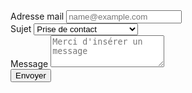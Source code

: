 <form action="https://formspree.io/f/xqknrgwo" method="POST">
  <input type="hidden" name="_subject" value="Contact request from clementadm.github.io/internship-report/contact" />
  <div class="form-group">
    <label for="exampleFormControlInput1">Adresse mail</label>
    <input type="email" name="_replyto" class="form-control" placeholder="name@example.com" required>
  </div>
  <div class="form-group">
    <label for="exampleFormControlSelect1">Sujet</label>
    <select class="form-control" id="exampleFormControlSelect1">
      <option>Prise de contact</option>
      <option>Demande d'informations</option>
      <option>Emplois</option>
    </select>
  </div>
  <div class="form-group">
    <label for="exampleFormControlTextarea1">Message</label>
    <textarea class="form-control" id="exampleFormControlTextarea1" rows="3" placeholder="Merci d'insérer un message" required></textarea>
  </div>
  <button type="submit">Envoyer</button>
</form>
